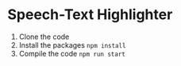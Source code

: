 # Speech-Text Highlighter
1. Clone the code
2. Install the packages
```npm install```
3. Compile the code
```npm run start```
